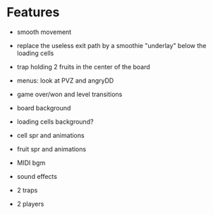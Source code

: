 

Features
===

- smooth movement
- replace the useless exit path by a smoothie "underlay" below the loading cells  
- trap holding 2 fruits in the center of the board
- menus: look at PVZ and angryDD
- game over/won and level transitions

- board background
- loading cells background?
- cell spr and animations
- fruit spr and animations
- MIDI bgm 
- sound effects
- 2 traps
- 2 players
